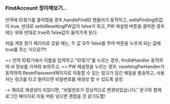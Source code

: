 ### FindAccount 정리해보기..

만약에 ID찾기를 클릭했을 경우,handleFindID 핸들러가 동작하고, setIsFindingID값이 true, 반대로 setIsResettingPW값이 false가 되고, PW 재설정 버튼을 클릭한 경우에는 위와 반대로 true와 false값이 들어가게 된다.

처음 계정 찾기 페이지로 갔을 때는, 두 값 모두 false를 주어 버튼을 누르게 되는 값에 true를 주는 식으로??!

=> 만약 ID찾기에서 이름을 입력하고 "ID찾기"를 누르는 경우, findIdHandler 동작하여 id 정보를 가져와 보여주고,
=> PW 재설정을 누르는 경우, resettingPwHandler가 동작하여 ResetPassword페이지로 이동할 수 있는 링크가 담긴 메일을 발송하고, 사용자는 링크를 타고 들어오면 비밀번호를 재생성 할 수 있도록 설정

-> 제대로 재생성이 되었다면, "비밀번호가 정상적으로 변경되었습니다." 문구와 함께 로그인 페이지로 이동 버튼 넣으면 괜찮을 것 같기도함!
